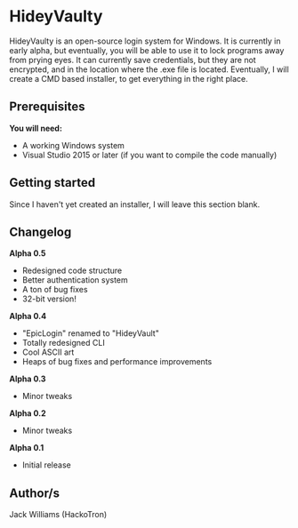# HideyVaulty
HideyVaulty is an open-source login system for Windows. It is currently in early alpha, but eventually, you will be able to use it
to lock programs away from prying eyes. It can currently save credentials, but they are not encrypted, and in the location where the .exe
file is located. Eventually, I will create a CMD based installer, to get everything in the right place.

## Prerequisites
**You will need:**

- A working Windows system
- Visual Studio 2015 or later (if you want to compile the code manually)

## Getting started
Since I haven't yet created an installer, I will leave this section blank.

## Changelog
**Alpha 0.5**
- Redesigned code structure
- Better authentication system
- A ton of bug fixes
- 32-bit version!

**Alpha 0.4**
- "EpicLogin" renamed to "HideyVault"
- Totally redesigned CLI
- Cool ASCII art
- Heaps of bug fixes and performance improvements

**Alpha 0.3**
- Minor tweaks

**Alpha 0.2**
- Minor tweaks

**Alpha 0.1**
- Initial release



## Author/s
Jack Williams (HackoTron)
